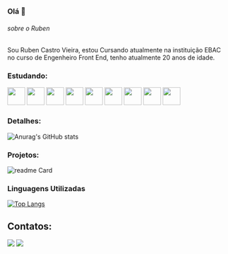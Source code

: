 ### Olá 👋

###### sobre o Ruben
Sou Ruben Castro Vieira, estou Cursando atualmente na instituição EBAC no curso de Engenheiro Front End, tenho atualmente 20 anos de idade.

### Estudando:

<img src="https://cdn.jsdelivr.net/gh/devicons/devicon@latest/icons/html5/html5-original-wordmark.svg" width="40" height="40" /> <img src="https://cdn.jsdelivr.net/gh/devicons/devicon@latest/icons/css3/css3-original-wordmark.svg" width="40" height="40" /> <img src="https://cdn.jsdelivr.net/gh/devicons/devicon@latest/icons/javascript/javascript-original.svg" width="40" height="40" /> <img src="https://cdn.jsdelivr.net/gh/devicons/devicon@latest/icons/vuejs/vuejs-original-wordmark.svg" width="40" height="40" /> <img src="https://cdn.jsdelivr.net/gh/devicons/devicon@latest/icons/jquery/jquery-original-wordmark.svg" width="40" height="40" /> <img src="https://cdn.jsdelivr.net/gh/devicons/devicon@latest/icons/sass/sass-original.svg" width="40" height="40"  /> <img src="https://cdn.jsdelivr.net/gh/devicons/devicon@latest/icons/react/react-original-wordmark.svg" width="40" height="40" /> <img src="https://cdn.jsdelivr.net/gh/devicons/devicon@latest/icons/git/git-original-wordmark.svg" width="40" height="40" /> <img src="https://cdn.jsdelivr.net/gh/devicons/devicon@latest/icons/github/github-original-wordmark.svg" width="40" height="40" />

### Detalhes:

![Anurag's GitHub stats](https://github-readme-stats.vercel.app/api?username=RbNkZTr0&show_icons=true&theme=blue_navy)

### Projetos:

![readme Card](https://github-readme-stats.vercel.app/api/pin/?username=RbNkZTr0&repo=RbNkZTr0&theme=dark)


### Linguagens Utilizadas
[![Top Langs](https://github-readme-stats.vercel.app/api/top-langs/?username=RbNkZTr0&layout=compact&langs_count=7&theme=blue_navy)](https://github.com/RbNkZTr0/github-readme-stats)

## Contatos:

<div>
<a href="https://instagram.com/ruben.kxtro?igsh=dWQ2dzd1MXEwZTli )" target="_blank"><img loading="lazy" src="https://img.shields.io/badge/-Instagram-%23E4405F?style=for-the-badge&logo=instagram&logoColor=white" target="_blank"></a>
<a href = "mailto:rubencv198@gmail.com"><img loading="lazy" src="https://img.shields.io/badge/Gmail-D14836?style=for-the-badge&logo=gmail&logoColor=white" target="_blank"></a>
</div>
